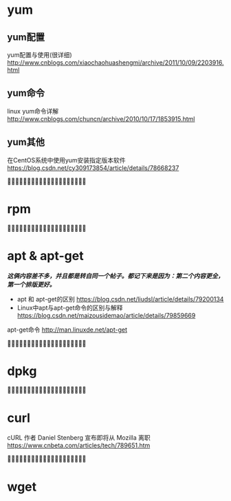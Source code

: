 
# yum

## yum配置

yum配置与使用(很详细) http://www.cnblogs.com/xiaochaohuashengmi/archive/2011/10/09/2203916.html

## yum命令

linux yum命令详解 http://www.cnblogs.com/chuncn/archive/2010/10/17/1853915.html

## yum其他

在CentOS系统中使用yum安装指定版本软件 https://blog.csdn.net/cy309173854/article/details/78668237

:couple::couple::couple::couple::couple::couple::couple::couple::couple::couple::couple::couple::couple::couple::couple::couple::couple::couple::couple::couple:

# rpm


:couple::couple::couple::couple::couple::couple::couple::couple::couple::couple::couple::couple::couple::couple::couple::couple::couple::couple::couple::couple:

# apt & apt-get

***这俩内容差不多，并且都是转自同一个帖子。都记下来是因为：第二个内容更全，第一个排版更好。***
- apt 和 apt-get的区别 https://blog.csdn.net/liudsl/article/details/79200134
- Linux中apt与apt-get命令的区别与解释 https://blog.csdn.net/maizousidemao/article/details/79859669

apt-get命令 http://man.linuxde.net/apt-get

:couple::couple::couple::couple::couple::couple::couple::couple::couple::couple::couple::couple::couple::couple::couple::couple::couple::couple::couple::couple:

# dpkg


:couple::couple::couple::couple::couple::couple::couple::couple::couple::couple::couple::couple::couple::couple::couple::couple::couple::couple::couple::couple:

# curl

cURL 作者 Daniel Stenberg 宣布即将从 Mozilla 离职 https://www.cnbeta.com/articles/tech/789651.htm

:couple::couple::couple::couple::couple::couple::couple::couple::couple::couple::couple::couple::couple::couple::couple::couple::couple::couple::couple::couple:

# wget
